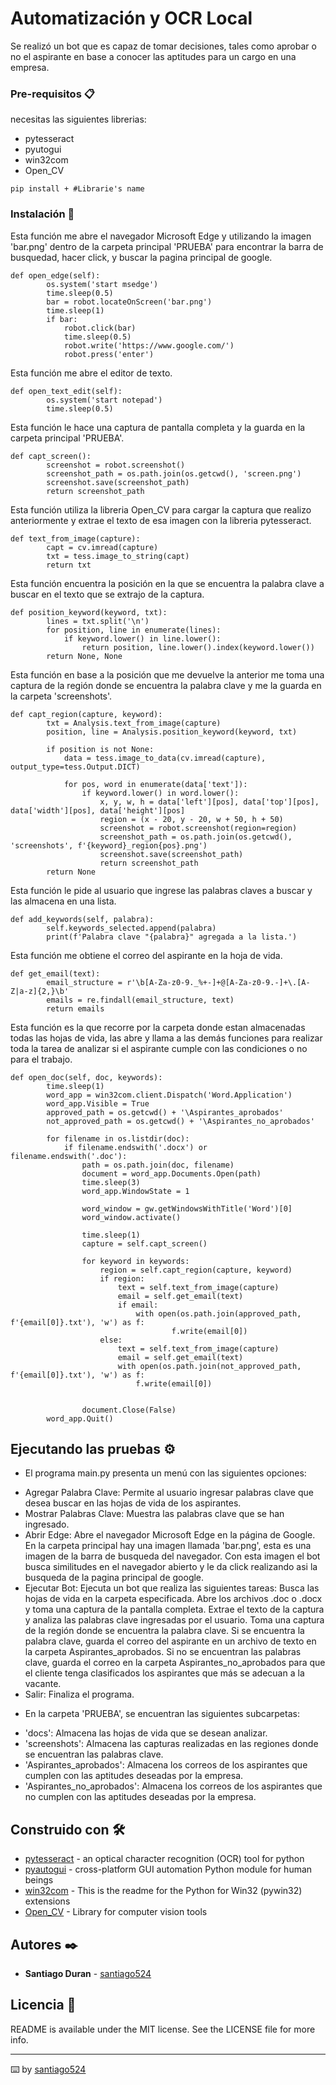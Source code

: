 # Automatización y OCR Local

Se realizó un bot que es capaz de tomar decisiones, tales como aprobar o no el aspirante en base a conocer las aptitudes para un cargo en una empresa.   

### Pre-requisitos 📋

necesitas las siguientes librerias:
- pytesseract
- pyutogui
- win32com
- Open_CV

```
pip install + #Librarie's name
```

### Instalación 🔧

Esta función me abre el navegador Microsoft Edge y utilizando la imagen 'bar.png' dentro de la carpeta principal 'PRUEBA' para encontrar la barra de busquedad, hacer click, y buscar la pagina principal de google.

```
def open_edge(self):
        os.system('start msedge')
        time.sleep(0.5)
        bar = robot.locateOnScreen('bar.png')
        time.sleep(1)
        if bar:
            robot.click(bar)
            time.sleep(0.5)
            robot.write('https://www.google.com/')
            robot.press('enter')
```

Esta función me abre el editor de texto.
```
def open_text_edit(self):
        os.system('start notepad')
        time.sleep(0.5)
```

Esta función le hace una captura de pantalla completa y la guarda en la carpeta principal 'PRUEBA'.
```
def capt_screen():
        screenshot = robot.screenshot()
        screenshot_path = os.path.join(os.getcwd(), 'screen.png')
        screenshot.save(screenshot_path)
        return screenshot_path
```

Esta función utiliza la libreria Open_CV para cargar la captura que realizo anteriormente y extrae el texto de esa imagen con la libreria pytesseract.
```
def text_from_image(capture):
        capt = cv.imread(capture)
        txt = tess.image_to_string(capt)
        return txt
```

Esta función encuentra la posición en la que se encuentra la palabra clave a buscar en el texto que se extrajo de la captura.
```
def position_keyword(keyword, txt):
        lines = txt.split('\n')
        for position, line in enumerate(lines):
            if keyword.lower() in line.lower():
                return position, line.lower().index(keyword.lower())
        return None, None
```

Esta función en base a la posición que me devuelve la anterior me toma una captura de la región donde se encuentra la palabra clave y me la guarda en la carpeta 'screenshots'.
```
def capt_region(capture, keyword):
        txt = Analysis.text_from_image(capture)
        position, line = Analysis.position_keyword(keyword, txt)

        if position is not None:
            data = tess.image_to_data(cv.imread(capture), output_type=tess.Output.DICT)

            for pos, word in enumerate(data['text']):
                if keyword.lower() in word.lower():
                    x, y, w, h = data['left'][pos], data['top'][pos], data['width'][pos], data['height'][pos]
                    region = (x - 20, y - 20, w + 50, h + 50)
                    screenshot = robot.screenshot(region=region)
                    screenshot_path = os.path.join(os.getcwd(), 'screenshots', f'{keyword}_region{pos}.png')
                    screenshot.save(screenshot_path)
                    return screenshot_path
        return None
```

Esta función le pide al usuario que ingrese las palabras claves a buscar y las almacena en una lista.
```
def add_keywords(self, palabra):
        self.keywords_selected.append(palabra)
        print(f'Palabra clave "{palabra}" agregada a la lista.')
```

Esta función me obtiene el correo del aspirante en la hoja de vida.
```
def get_email(text):
        email_structure = r'\b[A-Za-z0-9._%+-]+@[A-Za-z0-9.-]+\.[A-Z|a-z]{2,}\b'
        emails = re.findall(email_structure, text)
        return emails
```

Esta función es la que recorre por la carpeta donde estan almacenadas todas las hojas de vida, las abre y llama a las demás funciones para realizar toda la tarea de analizar si el aspirante cumple con las condiciones o no para el trabajo.
```
def open_doc(self, doc, keywords):
        time.sleep(1)
        word_app = win32com.client.Dispatch('Word.Application')
        word_app.Visible = True
        approved_path = os.getcwd() + '\Aspirantes_aprobados' 
        not_approved_path = os.getcwd() + '\Aspirantes_no_aprobados'

        for filename in os.listdir(doc):
            if filename.endswith('.docx') or filename.endswith('.doc'):
                path = os.path.join(doc, filename)
                document = word_app.Documents.Open(path)
                time.sleep(3)
                word_app.WindowState = 1

                word_window = gw.getWindowsWithTitle('Word')[0]
                word_window.activate()

                time.sleep(1)
                capture = self.capt_screen()

                for keyword in keywords:
                    region = self.capt_region(capture, keyword)
                    if region:
                        text = self.text_from_image(capture)
                        email = self.get_email(text)
                        if email:
                            with open(os.path.join(approved_path, f'{email[0]}.txt'), 'w') as f:
                                    f.write(email[0])
                    else:
                        text = self.text_from_image(capture)
                        email = self.get_email(text)
                        with open(os.path.join(not_approved_path, f'{email[0]}.txt'), 'w') as f:
                            f.write(email[0]) 


                document.Close(False)
        word_app.Quit()

```

## Ejecutando las pruebas ⚙️

* El programa main.py presenta un menú con las siguientes opciones:

- Agregar Palabra Clave: Permite al usuario ingresar palabras clave que desea buscar en las hojas de vida de los aspirantes.
- Mostrar Palabras Clave: Muestra las palabras clave que se han ingresado.
- Abrir Edge: Abre el navegador Microsoft Edge en la página de Google.
    En la carpeta principal hay una imagen llamada 'bar.png', esta es una imagen de la barra de busqueda del navegador. Con esta imagen el bot busca similitudes en el navegador abierto y le da click realizando asi la busqueda de la pagina principal de google.
- Ejecutar Bot: Ejecuta un bot que realiza las siguientes tareas:
    Busca las hojas de vida en la carpeta especificada.
    Abre los archivos .doc o .docx y toma una captura de la pantalla completa.
    Extrae el texto de la captura y analiza las palabras clave ingresadas por el usuario.
    Toma una captura de la región donde se encuentra la palabra clave.
    Si se encuentra la palabra clave, guarda el correo del aspirante en un archivo de texto en la carpeta Aspirantes_aprobados. Si no se encuentran las palabras clave, guarda el correo en la carpeta Aspirantes_no_aprobados para que el cliente tenga clasificados los aspirantes que más se adecuan a la vacante.
- Salir: Finaliza el programa.


* En la carpeta 'PRUEBA', se encuentran las siguientes subcarpetas:

- 'docs': Almacena las hojas de vida que se desean analizar.
- 'screenshots': Almacena las capturas realizadas en las regiones donde se encuentran las palabras clave.
- 'Aspirantes_aprobados': Almacena los correos de los aspirantes que cumplen con las aptitudes deseadas por la empresa.
- 'Aspirantes_no_aprobados': Almacena los correos de los aspirantes que no cumplen con las aptitudes deseadas por la empresa.


## Construido con 🛠️

* [pytesseract](https://pypi.org/project/pytesseract/) - an optical character recognition (OCR) tool for python
* [pyautogui](https://pypi.org/project/PyAutoGUI/) - cross-platform GUI automation Python module for human beings
* [win32com](https://pypi.org/project/pywin32/) - This is the readme for the Python for Win32 (pywin32) extensions
* [Open_CV](https://pypi.org/project/opencv-python/) - Library for computer vision tools

## Autores ✒️

* **Santiago Duran** - [santiago524](https://github.com/santiago524)

## Licencia 📄

README is available under the MIT license. See the LICENSE file for more info.

---
⌨️ by [santiago524](https://github.com/santiago524)
